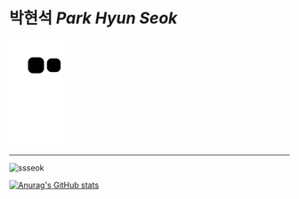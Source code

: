 # 박현석 *Park Hyun Seok*

![snake gif](https://github.com/ssseok/ssseok/blob/output/github-contribution-grid-snake.svg)

---

<p align="left"> <img src="https://komarev.com/ghpvc/?username=ssseok&label=Profile%20views&color=0e75b6&style=flat" alt="ssseok" /> </p>

[![Anurag's GitHub stats](https://github-readme-stats.vercel.app/api?username=ssseok)](https://github.com/anuraghazra/github-readme-stats)
